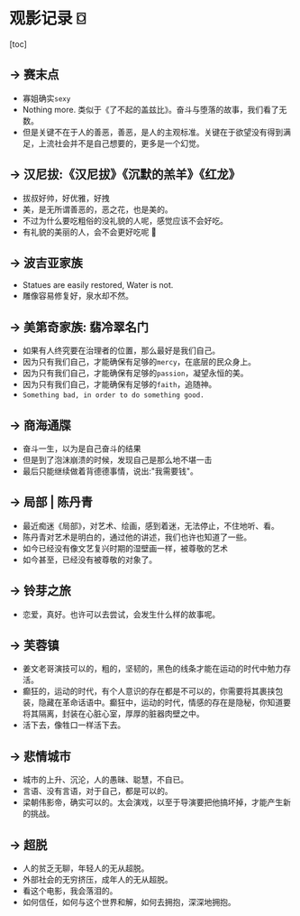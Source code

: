 # 观影记录 ⌼

[toc]


## -> 赛末点
* 寡姐确实`sexy`
* Nothing more. 类似于《了不起的盖兹比》。奋斗与堕落的故事，我们看了无数。
* 但是关键不在于人的善恶，善恶，是人的主观标准。关键在于欲望没有得到满足，上流社会并不是自己想要的，更多是一个幻觉。

## -> 汉尼拔:《汉尼拔》《沉默的羔羊》《红龙》

* 拔叔好帅，好优雅，好拽
* 美，是无所谓善恶的，恶之花，也是美的。
* 不过为什么要吃粗俗的没礼貌的人呢，感觉应该不会好吃。
* 有礼貌的美丽的人，会不会更好吃呢 👀

## -> 波吉亚家族

* Statues are easily restored, Water is not.
* 雕像容易修复好，泉水却不然。

## -> 美第奇家族: 翡冷翠名门

* 如果有人终究要在治理者的位置，那么最好是我们自己。
* 因为只有我们自己，才能确保有足够的`mercy`，在底层的民众身上。
* 因为只有我们自己，才能确保有足够的`passion`，凝望永恒的美。
* 因为只有我们自己，才能确保有足够的`faith`，追随神。
* `Something bad, in order to do something good.`

## -> 商海通牒

* 奋斗一生，以为是自己奋斗的结果
* 但是到了泡沫崩溃的时候，发现自己是那么地不堪一击
* 最后只能继续做着背德德事情，说出:"我需要钱"。

## -> 局部 | 陈丹青

* 最近痴迷《局部》，对艺术、绘画，感到着迷，无法停止，不住地听、看。
* 陈丹青对艺术是明白的，通过他的讲述，我们也许也知道了一些。
* 如今已经没有像文艺复兴时期的湿壁画一样，被尊敬的艺术
* 如今甚至，已经没有被尊敬的对象了。

## -> 铃芽之旅

* 恋爱，真好。也许可以去尝试，会发生什么样的故事呢。

## -> 芙蓉镇

* 姜文老哥演技可以的，粗的，坚韧的，黑色的线条才能在运动的时代中勉力存活。
* 癫狂的，运动的时代，有个人意识的存在都是不可以的，你需要将其裹挟包装，隐藏在革命话语中。癫狂中，运动的时代，情感的存在是隐秘，你知道要将其隔离，封装在心脏心室，厚厚的脏器肉壁之中。
* 活下去，像牲口一样活下去。

## -> 悲情城市 
* 城市的上升、沉沦，人的愚昧、聪慧，不自已。
* 言语、没有言语，对于自己，都是可以的。
* 梁朝伟影帝，确实可以的。太会演戏，以至于导演要把他搞坏掉，才能产生新的挑战。

## -> 超脱
* 人的贫乏无聊，年轻人的无从超脱。
* 外部社会的无穷挤压，成年人的无从超脱。
* 看这个电影，我会落泪的。
* 如何信任，如何与这个世界和解，如何去拥抱，深深地拥抱。

<Vssue :title="$title" />